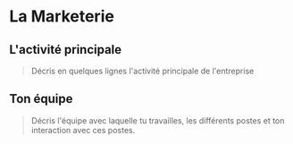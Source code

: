 # La Marketerie

## L'activité principale

> Décris en quelques lignes l'activité principale de l'entreprise

## Ton équipe

> Décris l'équipe avec laquelle tu travailles, les différents postes et ton interaction avec ces postes.

